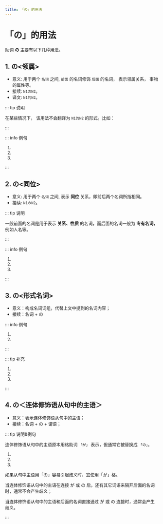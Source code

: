 ```yaml
---
title: 「の」的用法
---
```


# 「の」的用法

助词 **の** 主要有以下几种用法。

## 1. の<领属>

- 意义: 用于两个 `名词` 之间, `前面` 的名词修饰 `后面` 的名词， 表示领属关系， 事物的属性等。
- 接续: `N1のN2`。
- 译文: `N1的N2`。

::: tip 说明

在某些情况下， 该用法不会翻译为 `N1的N2` 的形式。比如：

<grammer-content sentence="[日本語/にほんご]の[本/ほん]。" trans='日语书。' />

:::

::: info 例句

1. <grammer-content sentence="あ、[日本/にほん]**の**[方/かた]ですか。" trans='啊，是日本人吗？' />
2. <grammer-content sentence="[鈴木/すずき]さんは[京華/きょうか][大学/だいがく]**の**[学生/がくせい]です。" trans='铃木是京华大学的学生。' />
3. <grammer-content sentence="[高橋/たかはし]さんは[鈴木/すずき]さん**の**[彼女/かのじょ]ではありません。" trans='高桥不是铃木的女朋友。' />

:::

## 2. の<同位>

- 意义: 用于两个 `名词` 之间, 表示 **同位** 关系，即前后两个名词所指相同。
- 接续: `N1のN2`。

::: tip 说明

一般前面的名词是用于表示 **关系、性质** 的名词，而后面的名词一般为 **专有名词**，例如人名等。

:::

::: info 例句

1. <grammer-content sentence="[私/わたし]は[学長/がくちょう]**の**[高橋/たかはし][美穂/みほ]と[申/もう]します。" trans='我是大学校长高桥美穗。' />
2. <grammer-content sentence="こちらは[友達/ともだち]**の**[王/おう]さんです。" trans='这位是我的朋友小王。' />
3. <grammer-content sentence="こちらはの[後輩/こうはい]**の**[高橋/たかはし]さんです。" trans='这位是学妹高桥。' />

:::

## 3. の<形式名词>

- 意义：构成名词词组，代替上文中提到的名词内容；
- 接续：名词 + の

::: info 例句

1. <grammer-content sentence="A: [私/わたし]、**チャイナドレス**が[買/か]いたいんですが。" trans="我想买件旗袍。" />
   <grammer-content sentence="B: 300[元/げん]ぐらいでシルク**の**が[買/か]えますよ。" trans="300块左右就可以买丝绸的旗袍了哟。" />
2. <grammer-content sentence="A: [今晩/こんばん]、**[中華/ちゅうか][料理/りょうり]**はいかがですか。" trans="今晚吃中餐如何？" />
   <grammer-content sentence="B: いいですね。[本場/ほんば]**の**が[食/た]べたいです。" trans="不错诶。我想吃正宗的。" />

:::

::: tip 补充

<grammer-content sentence="**动词、形容词的连体形**后也可接「の」，将动词、形容词**名词化**。" />

<div class="bunpou-block">

  1. <grammer-content sentence="[日本/にほん]へ[留学/りゅうがく]に**[行/い]ったの**は[誰/だれ]ですか。" trans="谁去日本留学了。" />
  2. <grammer-content sentence="[四川料理/しせんりょうり]をよく[食/た]べます。**[辛/から]いの**が[好/す]きですから" trans="我经常吃川菜，因为我喜欢吃辣的。" />
  3. <grammer-content sentence="もっと**[地味/じみ]なの**がほしいですが。" trans="想要更朴素的。" />

</div>

:::

## 4. の＜连体修饰语从句中的主语＞

- 意义：表示连体修饰语从句中的主语；
- 接续：名词 + の + 谓语；

::: tip 说明&例句

连体修饰语从句中的主语原本用格助词 `「が」` 表示，但通常它被替换成 `「の」`。

<div class="bunpou-block">

   1. <grammer-content sentence="[将来/しょうらい]、[何/なん]か[舞台/ぶたい]と[関係/かんけい]**の**ある[仕事/しごと]がしたいです。" trans="将来想从事跟舞台有关的工作。" />
   2. <grammer-content sentence="あそこは、[李/り]さん**の**いつも[行/い]く[喫茶店/きっさてん]です。" trans="那儿是小李常去的咖啡店。" />
   3. <grammer-content sentence="わたし**の**[初/はじ]めて[覚/おぼ]えた[日本語/にほんご]は「ありがとう」です。" trans="我第一次记住的日语是「ありがとう(谢谢)」。" />

</div>

如果从句中主语用「の」容易引起歧义时，宜使用「が」格。

当连体修饰语从句中的主语在连接 が 或 の 后，还有其它词语来隔开后面的名词时，通常不会产生歧义；

当连体修饰语从句中的主语和后面的名词直接通过 が 或 の 连接时，通常会产生歧义。

<div class="bunpou-block">

   <grammer-content sentence="[王/おう]さん**が**[友達/ともだち]に[送/おく]ったメールは[届/とど]きませんでした。(直接接 の 会产生歧义)" trans="小王给朋友发的邮件没有收到。" />
   <grammer-content sentence="[父/はは]が/の[作/つく]った[料理/りょうり]は[美味/おい]しいです。(直接接 の 不会产生歧义)" trans="爸爸做的料理很好吃。" />

</div>

:::

